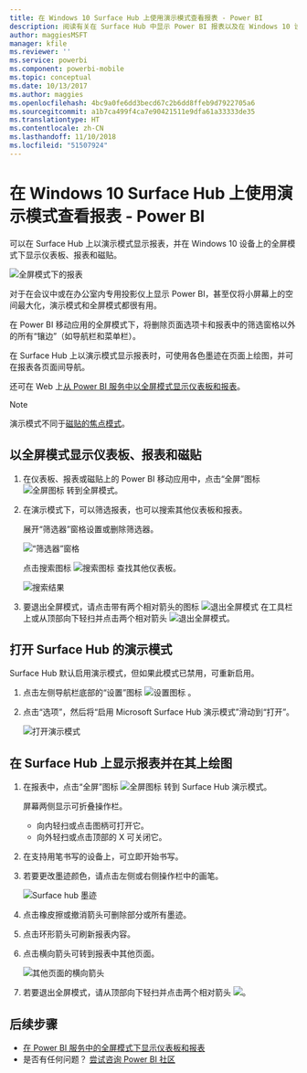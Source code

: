 ```yaml
---
title: 在 Windows 10 Surface Hub 上使用演示模式查看报表 - Power BI
description: 阅读有关在 Surface Hub 中显示 Power BI 报表以及在 Windows 10 设备上以全屏模式显示 Power BI 仪表板、报表和磁贴的内容。
author: maggiesMSFT
manager: kfile
ms.reviewer: ''
ms.service: powerbi
ms.component: powerbi-mobile
ms.topic: conceptual
ms.date: 10/13/2017
ms.author: maggies
ms.openlocfilehash: 4bc9a0fe6dd3becd67c2b6dd8ffeb9d7922705a6
ms.sourcegitcommit: a1b7ca499f4ca7e90421511e9dfa61a33333de35
ms.translationtype: HT
ms.contentlocale: zh-CN
ms.lasthandoff: 11/10/2018
ms.locfileid: "51507924"
---
```

# <a name="view-reports-in-presentation-mode-on-surface-hub-and-windows-10---power-bi"></a>在 Windows 10 Surface Hub 上使用演示模式查看报表 - Power BI
可以在 Surface Hub 上以演示模式显示报表，并在 Windows 10 设备上的全屏模式下显示仪表板、报表和磁贴。 

![全屏模式下的报表](./media/mobile-windows-10-app-presentation-mode/power-bi-presentation-mode.png)

对于在会议中或在办公室内专用投影仪上显示 Power BI，甚至仅将小屏幕上的空间最大化，演示模式和全屏模式都很有用。 

在 Power BI 移动应用的全屏模式下，将删除页面选项卡和报表中的筛选窗格以外的所有“镶边”（如导航栏和菜单栏）。

在 Surface Hub 上以演示模式显示报表时，可使用各色墨迹在页面上绘图，并可在报表各页面间导航。

还可在 Web 上[从 Power BI 服务中以全屏模式显示仪表板和报表](../end-user-focus.md)。

> [!NOTE]
> 演示模式不同于[磁贴的焦点模式](mobile-tiles-in-the-mobile-apps.md)。
> 
> 

## <a name="display-dashboards-reports-and-tiles-in-full-screen-mode"></a>以全屏模式显示仪表板、报表和磁贴
1. 在仪表板、报表或磁贴上的 Power BI 移动应用中，点击“全屏”图标![全屏图标](././media/mobile-windows-10-app-presentation-mode/power-bi-full-screen-icon.png) 转到全屏模式。
2. 在演示模式下，可以筛选报表，也可以搜索其他仪表板和报表。
   
    展开“筛选器”窗格设置或删除筛选器。
   
    ![“筛选器”窗格](./media/mobile-windows-10-app-presentation-mode/power-bi-windows-10-presentation-filter.png)
   
     点击搜索图标 ![搜索图标](./media/mobile-windows-10-app-presentation-mode/power-bi-windows-10-presentation-search-icon.png) 查找其他仪表板。
   
    ![搜索结果](./media/mobile-windows-10-app-presentation-mode/power-bi-windows-10-search.png)
3. 要退出全屏模式，请点击带有两个相对箭头的图标 ![退出全屏模式](./media/mobile-windows-10-app-presentation-mode/power-bi-windows-10-exit-full-screen-icon.png) 在工具栏上或从顶部向下轻扫并点击两个相对箭头 ![退出全屏模式](./media/mobile-windows-10-app-presentation-mode/power-bi-windows-10-exit-full-screen-hub-icon.png)。

## <a name="turn-on-presentation-mode-for-surface-hub"></a>打开 Surface Hub 的演示模式
Surface Hub 默认启用演示模式，但如果此模式已禁用，可重新启用。

1. 点击左侧导航栏底部的“设置”图标 ![设置图标](./media/mobile-windows-10-app-presentation-mode/power-bi-settings-icon.png) 。
2. 点击“选项”，然后将“启用 Microsoft Surface Hub 演示模式”滑动到“打开”。
   
    ![打开演示模式](./media/mobile-windows-10-app-presentation-mode/power-bi-turn-on-presentation-mode.png)

## <a name="display-and-draw-on-reports-on-surface-hub"></a>在 Surface Hub 上显示报表并在其上绘图
1. 在报表中，点击“全屏”图标 ![全屏图标](././media/mobile-windows-10-app-presentation-mode/power-bi-full-screen-icon.png) 转到 Surface Hub 演示模式。
   
    屏幕两侧显示可折叠操作栏。 
   
   * 向内轻扫或点击图柄可打开它。
   * 向外轻扫或点击顶部的 X 可关闭它。
2. 在支持用笔书写的设备上，可立即开始书写。 
3. 若要更改墨迹颜色，请点击左侧或右侧操作栏中的画笔。
   
    ![Surface hub 墨迹](./media/mobile-windows-10-app-presentation-mode/power-bi-windows-10-surface-hub-ink.png)
4. 点击橡皮擦或撤消箭头可删除部分或所有墨迹。
5. 点击环形箭头可刷新报表内容。
6. 点击横向箭头可转到报表中其他页面。
   
    ![其他页面的横向箭头](./media/mobile-windows-10-app-presentation-mode/power-bi-windows-10-surface-hub-arrows.png)
7. 若要退出全屏模式，请从顶部向下轻扫并点击两个相对箭头 ![](./media/mobile-windows-10-app-presentation-mode/power-bi-windows-10-exit-full-screen-hub-icon.png)。

## <a name="next-steps"></a>后续步骤
* [在 Power BI 服务中的全屏模式下显示仪表板和报表](../end-user-focus.md)
* 是否有任何问题？ [尝试咨询 Power BI 社区](http://community.powerbi.com/)

